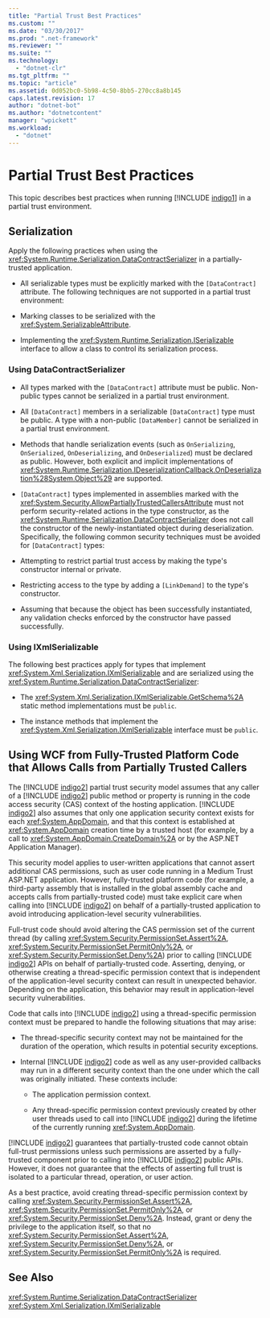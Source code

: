 ```yaml
---
title: "Partial Trust Best Practices"
ms.custom: ""
ms.date: "03/30/2017"
ms.prod: ".net-framework"
ms.reviewer: ""
ms.suite: ""
ms.technology: 
  - "dotnet-clr"
ms.tgt_pltfrm: ""
ms.topic: "article"
ms.assetid: 0d052bc0-5b98-4c50-8bb5-270cc8a8b145
caps.latest.revision: 17
author: "dotnet-bot"
ms.author: "dotnetcontent"
manager: "wpickett"
ms.workload: 
  - "dotnet"
---
```

# Partial Trust Best Practices
This topic describes best practices when running [!INCLUDE [indigo1](../../../../includes/indigo1-md.md)] in a partial trust environment.  
  
## Serialization  
 Apply the following practices when using the <xref:System.Runtime.Serialization.DataContractSerializer> in a partially-trusted application.  
  
-   All serializable types must be explicitly marked with the `[DataContract]` attribute. The following techniques are not supported in a partial trust environment:  
  
-   Marking classes to be serialized with the <xref:System.SerializableAttribute>.  
  
-   Implementing the <xref:System.Runtime.Serialization.ISerializable> interface to allow a class to control its serialization process.  
  
### Using DataContractSerializer  
  
-   All types marked with the `[DataContract]` attribute must be public. Non-public types cannot be serialized in a partial trust environment.  
  
-   All `[DataContract]` members in a serializable `[DataContract]` type must be public. A type with a non-public `[DataMember]` cannot be serialized in a partial trust environment.  
  
-   Methods that handle serialization events (such as `OnSerializing`, `OnSerialized`, `OnDeserializing`, and `OnDeserialized`) must be declared as public. However, both explicit and implicit implementations of <xref:System.Runtime.Serialization.IDeserializationCallback.OnDeserialization%28System.Object%29> are supported.  
  
-   `[DataContract]` types implemented in assemblies marked with the <xref:System.Security.AllowPartiallyTrustedCallersAttribute> must not perform security-related actions in the type constructor, as the <xref:System.Runtime.Serialization.DataContractSerializer> does not call the constructor of the newly-instantiated object during deserialization. Specifically, the following common security techniques must be avoided for `[DataContract]` types:  
  
-   Attempting to restrict partial trust access by making the type's constructor internal or private.  
  
-   Restricting access to the type by adding a `[LinkDemand]` to the type's constructor.  
  
-   Assuming that because the object has been successfully instantiated, any validation checks enforced by the constructor have passed successfully.  
  
### Using IXmlSerializable  
 The following best practices apply for types that implement <xref:System.Xml.Serialization.IXmlSerializable> and are serialized using the <xref:System.Runtime.Serialization.DataContractSerializer>:  
  
-   The <xref:System.Xml.Serialization.IXmlSerializable.GetSchema%2A> static method implementations must be `public`.  
  
-   The instance methods that implement the <xref:System.Xml.Serialization.IXmlSerializable> interface must be `public`.  
  
## Using WCF from Fully-Trusted Platform Code that Allows Calls from Partially Trusted Callers  
 The [!INCLUDE [indigo2](../../../../includes/indigo2-md.md)] partial trust security model assumes that any caller of a [!INCLUDE [indigo2](../../../../includes/indigo2-md.md)] public method or property is running in the code access security (CAS) context of the hosting application. [!INCLUDE [indigo2](../../../../includes/indigo2-md.md)] also assumes that only one application security context exists for each <xref:System.AppDomain>, and that this context is established at <xref:System.AppDomain> creation time by a trusted host (for example, by a call to <xref:System.AppDomain.CreateDomain%2A> or by the ASP.NET Application Manager).  
  
 This security model applies to user-written applications that cannot assert additional CAS permissions, such as user code running in a Medium Trust ASP.NET application. However, fully-trusted platform code (for example, a third-party assembly that is installed in the global assembly cache and accepts calls from partially-trusted code) must take explicit care when calling into [!INCLUDE [indigo2](../../../../includes/indigo2-md.md)] on behalf of a partially-trusted application to avoid introducing application-level security vulnerabilities.  
  
 Full-trust code should avoid altering the CAS permission set of the current thread (by calling <xref:System.Security.PermissionSet.Assert%2A>, <xref:System.Security.PermissionSet.PermitOnly%2A>, or <xref:System.Security.PermissionSet.Deny%2A>) prior to calling [!INCLUDE [indigo2](../../../../includes/indigo2-md.md)] APIs on behalf of partially-trusted code. Asserting, denying, or otherwise creating a thread-specific permission context that is independent of the application-level security context can result in unexpected behavior. Depending on the application, this behavior may result in application-level security vulnerabilities.  
  
 Code that calls into [!INCLUDE [indigo2](../../../../includes/indigo2-md.md)] using a thread-specific permission context must be prepared to handle the following situations that may arise:  
  
- The thread-specific security context may not be maintained for the duration of the operation, which results in potential security exceptions.  
  
- Internal [!INCLUDE [indigo2](../../../../includes/indigo2-md.md)] code as well as any user-provided callbacks may run in a different security context than the one under which the call was originally initiated. These contexts include:  
  
  - The application permission context.  
  
  - Any thread-specific permission context previously created by other user threads used to call into [!INCLUDE [indigo2](../../../../includes/indigo2-md.md)] during the lifetime of the currently running <xref:System.AppDomain>.  
  
 [!INCLUDE [indigo2](../../../../includes/indigo2-md.md)] guarantees that partially-trusted code cannot obtain full-trust permissions unless such permissions are asserted by a fully-trusted component prior to calling into [!INCLUDE [indigo2](../../../../includes/indigo2-md.md)] public APIs. However, it does not guarantee that the effects of asserting full trust is isolated to a particular thread, operation, or user action.  
  
 As a best practice, avoid creating thread-specific permission context by calling <xref:System.Security.PermissionSet.Assert%2A>, <xref:System.Security.PermissionSet.PermitOnly%2A>, or <xref:System.Security.PermissionSet.Deny%2A>. Instead, grant or deny the privilege to the application itself, so that no <xref:System.Security.PermissionSet.Assert%2A>, <xref:System.Security.PermissionSet.Deny%2A>, or <xref:System.Security.PermissionSet.PermitOnly%2A> is required.  
  
## See Also  
 <xref:System.Runtime.Serialization.DataContractSerializer>  
 <xref:System.Xml.Serialization.IXmlSerializable>
